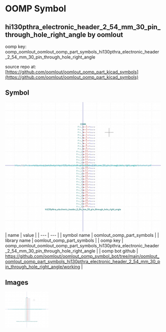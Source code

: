 # OOMP Symbol  
## hi130pthra_electronic_header_2_54_mm_30_pin_through_hole_right_angle  by oomlout  
  
oomp key: oomp_oomlout_oomlout_oomp_part_symbols_hi130pthra_electronic_header_2_54_mm_30_pin_through_hole_right_angle  
  
source repo at: [https://github.com/oomlout/oomlout_oomp_part_kicad_symbols](https://github.com/oomlout/oomlout_oomp_part_kicad_symbols)  
## Symbol  
  
[![working.png](working_600.png)](working.png)  
| name | value | 
| --- | --- | 
| symbol name | oomlout_oomp_part_symbols | 
| library name | oomlout_oomp_part_symbols | 
| oomp key | oomp_oomlout_oomlout_oomp_part_symbols_hi130pthra_electronic_header_2_54_mm_30_pin_through_hole_right_angle | 
| oomp bot github | https://github.com/oomlout/oomlout_oomp_symbol_bot/tree/main/oomlout_oomlout_oomp_part_symbols_hi130pthra_electronic_header_2_54_mm_30_pin_through_hole_right_angle/working | 
## Images  
  
[![working.png](working_140.png)](working.png)  
